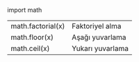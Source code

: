 import math

|  | |
| --- | --- |
| math.factorial(x)  | Faktoriyel alma |
| math.floor(x)  | Aşağı yuvarlama |
| math.ceil(x)  | Yukarı yuvarlama |